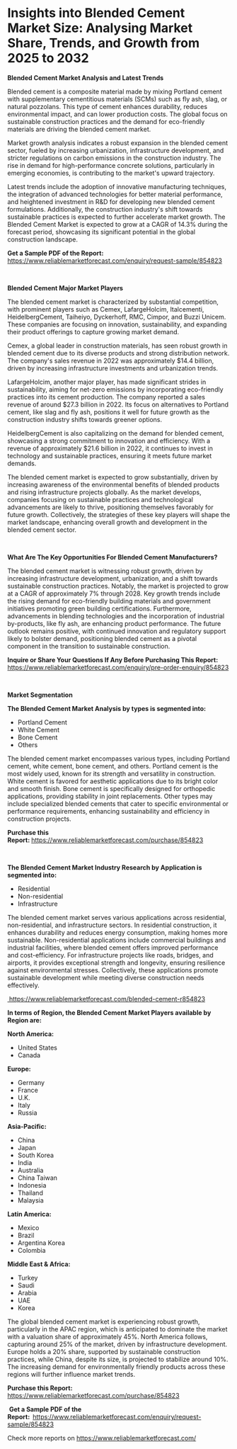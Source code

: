 <p><h1>Insights into Blended Cement Market Size: Analysing Market Share, Trends, and Growth from 2025 to 2032</h1></p><p><strong>Blended Cement Market Analysis and Latest Trends</strong></p>
<p><p>Blended cement is a composite material made by mixing Portland cement with supplementary cementitious materials (SCMs) such as fly ash, slag, or natural pozzolans. This type of cement enhances durability, reduces environmental impact, and can lower production costs. The global focus on sustainable construction practices and the demand for eco-friendly materials are driving the blended cement market.</p><p>Market growth analysis indicates a robust expansion in the blended cement sector, fueled by increasing urbanization, infrastructure development, and stricter regulations on carbon emissions in the construction industry. The rise in demand for high-performance concrete solutions, particularly in emerging economies, is contributing to the market's upward trajectory. </p><p>Latest trends include the adoption of innovative manufacturing techniques, the integration of advanced technologies for better material performance, and heightened investment in R&D for developing new blended cement formulations. Additionally, the construction industry's shift towards sustainable practices is expected to further accelerate market growth. The Blended Cement Market is expected to grow at a CAGR of 14.3% during the forecast period, showcasing its significant potential in the global construction landscape.</p></p>
<p><strong>Get a Sample PDF of the Report:&nbsp;</strong> <a href="https://www.reliablemarketforecast.com/enquiry/request-sample/854823?utm_campaign=2478&utm_medium=2&utm_source=Github&utm_content=ia&utm_term=31032025&utm_id=blended-cement">https://www.reliablemarketforecast.com/enquiry/request-sample/854823</a></p>
<p>&nbsp;</p>
<p><strong>Blended Cement Major Market Players</strong></p>
<p><p>The blended cement market is characterized by substantial competition, with prominent players such as Cemex, LafargeHolcim, Italcementi, HeidelbergCement, Taiheiyo, Dyckerhoff, RMC, Cimpor, and Buzzi Unicem. These companies are focusing on innovation, sustainability, and expanding their product offerings to capture growing market demand.</p><p>Cemex, a global leader in construction materials, has seen robust growth in blended cement due to its diverse products and strong distribution network. The company's sales revenue in 2022 was approximately $14.4 billion, driven by increasing infrastructure investments and urbanization trends.</p><p>LafargeHolcim, another major player, has made significant strides in sustainability, aiming for net-zero emissions by incorporating eco-friendly practices into its cement production. The company reported a sales revenue of around $27.3 billion in 2022. Its focus on alternatives to Portland cement, like slag and fly ash, positions it well for future growth as the construction industry shifts towards greener options.</p><p>HeidelbergCement is also capitalizing on the demand for blended cement, showcasing a strong commitment to innovation and efficiency. With a revenue of approximately $21.6 billion in 2022, it continues to invest in technology and sustainable practices, ensuring it meets future market demands. </p><p>The blended cement market is expected to grow substantially, driven by increasing awareness of the environmental benefits of blended products and rising infrastructure projects globally. As the market develops, companies focusing on sustainable practices and technological advancements are likely to thrive, positioning themselves favorably for future growth. Collectively, the strategies of these key players will shape the market landscape, enhancing overall growth and development in the blended cement sector.</p></p>
<p>&nbsp;</p>
<p><strong>What Are The Key Opportunities For Blended Cement Manufacturers?</strong></p>
<p><p>The blended cement market is witnessing robust growth, driven by increasing infrastructure development, urbanization, and a shift towards sustainable construction practices. Notably, the market is projected to grow at a CAGR of approximately 7% through 2028. Key growth trends include the rising demand for eco-friendly building materials and government initiatives promoting green building certifications. Furthermore, advancements in blending technologies and the incorporation of industrial by-products, like fly ash, are enhancing product performance. The future outlook remains positive, with continued innovation and regulatory support likely to bolster demand, positioning blended cement as a pivotal component in the transition to sustainable construction.</p></p>
<p><strong>Inquire or Share Your Questions If Any Before Purchasing This Report:</strong> <a href="https://www.reliablemarketforecast.com/enquiry/pre-order-enquiry/854823?utm_campaign=2478&utm_medium=2&utm_source=Github&utm_content=ia&utm_term=31032025&utm_id=blended-cement">https://www.reliablemarketforecast.com/enquiry/pre-order-enquiry/854823</a></p>
<p>&nbsp;</p>
<p><strong>Market Segmentation</strong></p>
<p><strong>The Blended Cement Market Analysis by types is segmented into:</strong></p>
<p><ul><li>Portland Cement</li><li>White Cement</li><li>Bone Cement</li><li>Others</li></ul></p>
<p><p>The blended cement market encompasses various types, including Portland cement, white cement, bone cement, and others. Portland cement is the most widely used, known for its strength and versatility in construction. White cement is favored for aesthetic applications due to its bright color and smooth finish. Bone cement is specifically designed for orthopedic applications, providing stability in joint replacements. Other types may include specialized blended cements that cater to specific environmental or performance requirements, enhancing sustainability and efficiency in construction projects.</p></p>
<p><strong>Purchase this Report:&nbsp;</strong><a href="https://www.reliablemarketforecast.com/purchase/854823?utm_campaign=2478&utm_medium=2&utm_source=Github&utm_content=ia&utm_term=31032025&utm_id=blended-cement">https://www.reliablemarketforecast.com/purchase/854823</a></p>
<p>&nbsp;</p>
<p><strong>The Blended Cement Market Industry Research by Application is segmented into:</strong></p>
<p><ul><li>Residential</li><li>Non-residential</li><li>Infrastructure</li></ul></p>
<p><p>The blended cement market serves various applications across residential, non-residential, and infrastructure sectors. In residential construction, it enhances durability and reduces energy consumption, making homes more sustainable. Non-residential applications include commercial buildings and industrial facilities, where blended cement offers improved performance and cost-efficiency. For infrastructure projects like roads, bridges, and airports, it provides exceptional strength and longevity, ensuring resilience against environmental stresses. Collectively, these applications promote sustainable development while meeting diverse construction needs effectively.</p></p>
<p><a href="https://www.reliablemarketforecast.com/blended-cement-r854823?utm_campaign=2478&utm_medium=2&utm_source=Github&utm_content=ia&utm_term=31032025&utm_id=blended-cement">&nbsp;https://www.reliablemarketforecast.com/blended-cement-r854823</a></p>
<p><strong>In terms of Region, the Blended Cement Market Players available by Region are:</strong></p>
<p>
    <p> <strong> North America: </strong>
        <ul>
            <li>United States</li>
            <li>Canada</li>
        </ul>
        </p> 
    <p> <strong> Europe: </strong>
        <ul>
            <li>Germany</li>
            <li>France</li>
            <li>U.K.</li>
            <li>Italy</li>
            <li>Russia</li>
        </ul>
        </p> 
    <p> <strong> Asia-Pacific: </strong>
        <ul>
            <li>China</li>
            <li>Japan</li>
            <li>South Korea</li>
            <li>India</li>
            <li>Australia</li>
            <li>China Taiwan</li>
            <li>Indonesia</li>
            <li>Thailand</li>
            <li>Malaysia</li>
        </ul>
        </p> 
    <p> <strong> Latin America: </strong>
        <ul>
            <li>Mexico</li>
            <li>Brazil</li>
            <li>Argentina Korea</li>
            <li>Colombia</li>
        </ul>
        </p> 
    <p> <strong> Middle East & Africa: </strong>
        <ul>
            <li>Turkey</li>
            <li>Saudi</li>
            <li>Arabia</li>
            <li>UAE</li>
            <li>Korea</li>
        </ul>
    </p>
    </p>
<p><p>The global blended cement market is experiencing robust growth, particularly in the APAC region, which is anticipated to dominate the market with a valuation share of approximately 45%. North America follows, capturing around 25% of the market, driven by infrastructure development. Europe holds a 20% share, supported by sustainable construction practices, while China, despite its size, is projected to stabilize around 10%. The increasing demand for environmentally friendly products across these regions will further influence market trends.</p></p>
<p><strong>Purchase this Report: </strong><a href="https://www.reliablemarketforecast.com/purchase/854823?utm_campaign=2478&utm_medium=2&utm_source=Github&utm_content=ia&utm_term=31032025&utm_id=blended-cement">https://www.reliablemarketforecast.com/purchase/854823</a></p>
<p>&nbsp;<strong>Get a Sample PDF of the Report:&nbsp;&nbsp;</strong><a href="https://www.reliablemarketforecast.com/enquiry/request-sample/854823?utm_campaign=2478&utm_medium=2&utm_source=Github&utm_content=ia&utm_term=31032025&utm_id=blended-cement">https://www.reliablemarketforecast.com/enquiry/request-sample/854823</a></p>
<p><strong></strong></p>
<p>Check more reports on <a href="https://www.reliablemarketforecast.com/?utm_campaign=2478&utm_medium=2&utm_source=Github&utm_content=ia&utm_term=31032025&utm_id=blended-cement">https://www.reliablemarketforecast.com/</a></p>